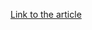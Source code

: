 [Link to the article](https://www.trendmicro.com/en_us/research/23/b/investigating-the-plugx-trojan-disguised-as-a-legitimate-windows.html)
